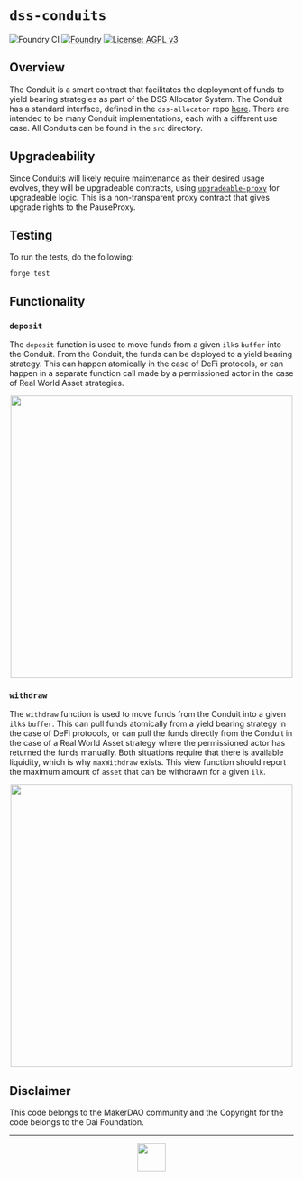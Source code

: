 # `dss-conduits`

![Foundry CI](https://github.com/makerdao/dss-conduits/actions/workflows/ci.yml/badge.svg)
[![Foundry][foundry-badge]][foundry]
[![License: AGPL v3](https://img.shields.io/badge/License-AGPL%20v3-blue.svg)](https://github.com/makerdao/dss-conduits/blob/master/LICENSE)

[foundry]: https://getfoundry.sh/
[foundry-badge]: https://img.shields.io/badge/Built%20with-Foundry-FFDB1C.svg

## Overview

The Conduit is a smart contract that facilitates the deployment of funds to yield bearing strategies as part of the DSS Allocator System. The Conduit has a standard interface, defined in the `dss-allocator` repo [here](https://github.com/makerdao/dss-allocator/blob/dev/src/interfaces/IAllocatorConduit.sol). There are intended to be many Conduit implementations, each with a different use case. All Conduits can be found in the `src` directory.

## Upgradeability

Since Conduits will likely require maintenance as their desired usage evolves, they will be upgradeable contracts, using [`upgradeable-proxy`](https://github.com/marsfoundation/upgradeable-proxy) for upgradeable logic. This is a non-transparent proxy contract that gives upgrade rights to the PauseProxy.

## Testing

To run the tests, do the following:

```
forge test
```

## Functionality

### `deposit`

The `deposit` function is used to move funds from a given `ilk`s `buffer` into the Conduit. From the Conduit, the funds can be deployed to a yield bearing strategy. This can happen atomically in the case of DeFi protocols, or can happen in a separate function call made by a permissioned actor in the case of Real World Asset strategies.

<p align="center">
  <img src="https://github.com/makerdao/dss-conduits/assets/44272939/ab0b6d46-9e05-40e0-ba6e-2c09244d08f4" height="500" />
</p>

### `withdraw`

The `withdraw` function is used to move funds from the Conduit into a given `ilk`s `buffer`. This can pull funds atomically from a yield bearing strategy in the case of DeFi protocols, or can pull the funds directly from the Conduit in the case of a Real World Asset strategy where the permissioned actor has returned the funds manually. Both situations require that there is available liquidity, which is why `maxWithdraw` exists. This view function should report the maximum amount of `asset` that can be withdrawn for a given `ilk`.

<p align="center">
  <img src="https://github.com/makerdao/dss-conduits/assets/44272939/fd8fc168-542c-48b8-b987-676a8076a7d9" height="500" />
</p>

## Disclaimer

This code belongs to the MakerDAO community and the Copyright for the code belongs to the Dai Foundation.

---

<p align="center">
  <img src="https://github.com/makerdao/dss-conduits/assets/44272939/88576038-e2e5-42c8-a8da-fecc2229db0c" height="50" />
</p>
